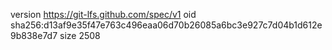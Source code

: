 version https://git-lfs.github.com/spec/v1
oid sha256:d13af9e35f47e763c496eaa06d70b26085a6bc3e927c7d04b1d612e9b838e7d7
size 2508
